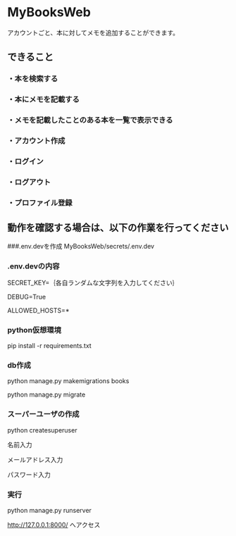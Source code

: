 # MyBooksWeb

アカウントごと、本に対してメモを追加することができます。

## できること

### ・本を検索する

### ・本にメモを記載する

### ・メモを記載したことのある本を一覧で表示できる

### ・アカウント作成

### ・ログイン

### ・ログアウト

### ・プロファイル登録

## 動作を確認する場合は、以下の作業を行ってください

###.env.devを作成
MyBooksWeb/secrets/.env.dev

### .env.devの内容
SECRET_KEY=｛各自ランダムな文字列を入力してください｝

DEBUG=True

ALLOWED_HOSTS=*

### python仮想環境

pip install -r requirements.txt

### db作成

python manage.py makemigrations books

python manage.py migrate

### スーパーユーザの作成

python createsuperuser

名前入力

メールアドレス入力

パスワード入力

### 実行

python manage.py runserver

http://127.0.0.1:8000/ へアクセス

